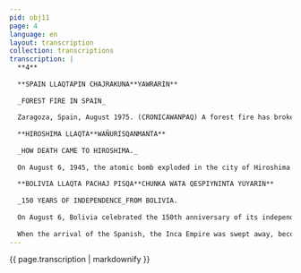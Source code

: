 ```yaml
---
pid: obj11
page: 4
language: en
layout: transcription
collection: transcriptions
transcription: |
  **4**
  
  **SPAIN LLAQTAPIN CHAJRAKUNA**YAWRARIN**
  
  _FOREST FIRE IN SPAIN_
  
  Zaragoza, Spain, August 1975. (CRONICAWANPAQ) A forest fire has broken out across four thousand hectares of crops and pine trees, causing losses valued at approximately nine million dollars. The forest fire that affected the province of Zaragoza for four days and left everything completely burned was allegedly caused by an electrical spark that spread rapidly due to the prevailing winds, igniting the pine trees and destroying the crops. It even threatened two towns in the area, whose inhabitants were immediately evacuated. In order to extinguish the fire, Army forces, firefighters, the Civil Guard, as well as numerous volunteers, were present in the area. This disaster has caused enormous losses in money and materials, the amount of which has not yet been calculated, but it is believed to be large.
  
  **HIROSHIMA LLAQTA**WAÑURISQANMANTA**
  
  _HOW DEATH CAME TO HIROSHIMA._
  
  On August 6, 1945, the atomic bomb exploded in the city of Hiroshima. As a result of that explosion, more than two hundred thousand people lost their lives. At that time, the so-called Second World War was raging around the world. The United States built a bomb, the atomic bomb, the deadliest of all bombs, the one that causes the most deaths. That bomb, even years after being exploded, continues to cause deaths in those affected. Its explosion occurs like a lightning bolt, with the brightness of lightning, and the heat it produces burns all people and things in the area of ​​the explosion. Thus, the United States built that bomb, and its rulers ordered it to be dropped on the city of Hiroshima, Japan. At eight in the morning on August 6, 1945, a plane crossed the city of Hiroshima and dropped the bomb. A flash of lightning occurred, killing more than 80,000 people in that instant, horribly burned and charred. The survivors have gradually died from the harmful effects of this bomb, and now number more than 200,000. Wherever an atomic bomb explodes, it destroys all signs of life, destroys everything humanity has been able to build, and the survivors acquire incurable diseases. Therefore, all people must oppose the manufacture of these bombs.
  
  **BOLIVIA LLAQTA PACHAJ PISQA**CHUNKA WATA QESPIYNINTA YUYARIN**
  
  _150 YEARS OF INDEPENDENCE_FROM BOLIVIA.
  
  On August 6, Bolivia celebrated the 150th anniversary of its independence. On that day, 150 years ago, in 1825, Bolivia established itself as a free and independent nation. A great culture, known as the Aymara culture or Aymara people, once developed in its present-day territories. They built large buildings that still stand today. This people extended to the shores of Lake Titicaca, and their existence dates back to times before the Incas. At the time of the emergence of the Inca culture, and later in its development, they reached the Aymara settlements. After wars, the Incas emerged as victors, and the Aymara populations were integrated into the Taantinsuyo Empire. From then on, the Incas ruled these regions, which were called Qollasuyo.
  
  When the arrival of the Spanish, the Inca Empire was swept away, becoming a Spanish colony. At this time, this region became known as Upper Peru. In 1809, in the city of La Paz, Don Pedro Murillo rose up against the Charcas Court, in a clear act of rebellion. However, at that time, Viceroy Fernando de Abascal ruled Peru, and he ordered General Goyeneche to move to Upper Peru and suppress the rebellion. General Goyeneche defeated the revolutionaries of Upper Peru and apprehended Pedro Murillo, who was executed in the main square of La Paz as the person responsible for the uprising. When Peruvian independence was proclaimed in 1821 by General San Martín, the Spanish continued to rule Upper Peru. That's why, after the Battle of Ayacucho, in which the patriotic armies defeated the Spanish, Bolivar traveled through southern Peru and reached Qollasuyo, where the Spanish still remained. With Bolivar's arrival, the people of Upper Peru united and proclaimed their independence. In homage to Bolivar, they named the new Republic BOLIVIA on August 6, 1825. Since then, Bolivia was a separate nation; it was no longer part of the Peruvian nation. However, the bonds between Peru and Bolivia have always remained strong; we have lived together. That's why, today, as Bolivia celebrates one hundred and fifty years of independence, we rejoice with great joy, because we see in Bolivia a sister country. For this reason, and to highlight this event, General Francisco Morales Bermudez, Prime Minister of Peru, traveled to Bolivia, representing the President of the Republic, the Revolutionary Government, and the Peruvian People. Other delegations, including that of Venezuela, led by its President, and delegations from other countries, also traveled to Bolivia.
---
```


{{ page.transcription | markdownify }}
